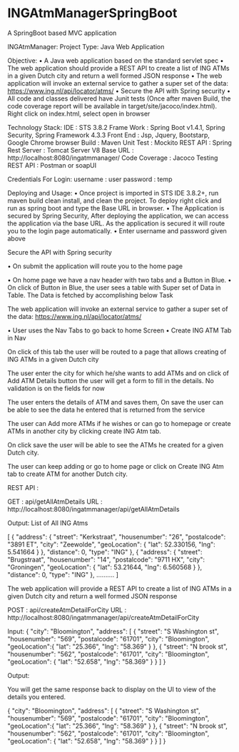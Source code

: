 # INGAtmManagerSpringBoot
A SpringBoot based MVC application

INGAtmManager:
Project Type:  Java Web Application

Objective:
•	A Java web application based on the standard servlet spec
•	The web application should provide a REST API to create a list of ING ATMs in a given Dutch city and return a well formed JSON response
•	The web application will invoke an external service to gather a super set of the
data: https://www.ing.nl/api/locator/atms/
•	Secure the API with Spring security
•	All code and classes delivered have Junit tests (Once after maven Build, the code coverage report will be available in target/site/jacoco/index.html). Right click on index.html, select open in browser

Technology Stack:
IDE                :      STS 3.8.2
Frame Work   :    Spring Boot v1.4.1, Spring Security, Spring Framework 4.3.3
Front End      :      Jsp, Jquery, Bootstarp, Google Chrome browser
Build              :      Maven
Unit Test        :     Mockito
REST API      :     Spring Rest
Server            :     Tomcat Server V8
Base URL      :     http://localhost:8080/ingatmmanager/
Code Coverage : Jacoco
Testing REST API : Postman or soapUI 

Credentials For Login:
username   :  user
password    :  temp

Deploying and Usage:
•	Once project is imported in STS IDE 3.8.2+, run maven build clean install, and clean the project. To deploy right click and run as spring boot and type the Base URL in browser.
•	The Application is secured by Spring Security, After deploying the application, we can access the application via the base URL. As the application is secured it will route you to the login page automatically.
•	Enter username and password given above

 

Secure the API with Spring security

•	On submit the application will route you to the home page
 

•	On home page we have a nav header with two tabs and a Button in Blue.
•	On click of Button in Blue, the user sees a table with Super set of Data in Table.
The Data is fetched by accomplishing below Task


The web application will invoke an external service to gather a super set of the
data: https://www.ing.nl/api/locator/atms/
 
•	User uses the Nav Tabs to go back to home Screen
•	Create ING ATM Tab in Nav 

On click of this tab the user will be routed to a page that allows creating of ING ATMs in a given Dutch city 

 

The user enter the city for which he/she wants to add ATMs and on click of Add ATM Details button the user will get a form to fill in the details. No validation is on the fields for now

 

The user enters the details of ATM and saves them, On save the user can be able to see the data he entered that is returned from the service

 

The user can Add more ATMs if he wishes or can go to homepage or create ATMs in another city by clicking create ING Atm tab.

 

On click save the user will be able to see the ATMs he created for a given Dutch city.
 

The user can keep adding or go to home page or click on Create ING Atm tab to create ATM for another Dutch city.



REST API : 

GET    :  api/getAllAtmDetails
URL   :  http://localhost:8080/ingatmmanager/api/getAllAtmDetails

Output: List of All ING Atms 

[
      {
      "address":       {
         "street": "Kerkstraat",
         "housenumber": "26",
         "postalcode": "3891 ET",
         "city": "Zeewolde",
         "geoLocation":          {
            "lat": 52.330156,
            "lng": 5.541664
         }
      },
      "distance": 0,
      "type": "ING"
   },
      {
      "address":       {
         "street": "Brugstraat",
         "housenumber": "14",
         "postalcode": "9711 HX",
         "city": "Groningen",
         "geoLocation":          {
            "lat": 53.21644,
            "lng": 6.560568
         }
      },
      "distance": 0,
      "type": "ING"
   },
……….
]


The web application will provide a REST API to create a list of ING ATMs in a given Dutch city and return a well formed JSON response

POST     :  api/createAtmDetailForCity
URL       : http://localhost:8080/ingatmmanager/api/createAtmDetailForCity

Input:
{
   "city": "Bloomington",
   "address":    [
            {
         "street": "S Washington st",
         "housenumber": "569",
         "postalcode": "61701",
         "city": "Bloomington",
         "geoLocation":{
            "lat": "25.366",
            "lng": "58.369"
         }
      },
            {
         "street": "N brook st",
         "housenumber": "562",
         "postalcode": "61701",
         "city": "Bloomington",
         "geoLocation":          {
             "lat": "52.658",
            "lng": "58.369"
         }
      }
   ]
}

Output:

You will get the same response back to display on the UI to view of the details you entered.

{
   "city": "Bloomington",
   "address":    [
            {
         "street": "S Washington st",
         "housenumber": "569",
         "postalcode": "61701",
         "city": "Bloomington",
         "geoLocation":{
            "lat": "25.366",
            "lng": "58.369"
         }
      },
            {
         "street": "N brook st",
         "housenumber": "562",
         "postalcode": "61701",
         "city": "Bloomington",
         "geoLocation":          {
             "lat": "52.658",
            "lng": "58.369"
         }
      }
   ]
}
